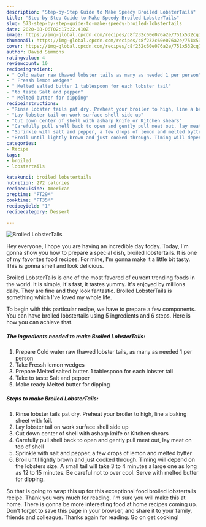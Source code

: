 ```yaml
---
description: "Step-by-Step Guide to Make Speedy Broiled LobsterTails"
title: "Step-by-Step Guide to Make Speedy Broiled LobsterTails"
slug: 573-step-by-step-guide-to-make-speedy-broiled-lobstertails
date: 2020-08-06T02:17:22.410Z
image: https://img-global.cpcdn.com/recipes/c8f232c60e076a2e/751x532cq70/broiled-lobstertails-recipe-main-photo.jpg
thumbnail: https://img-global.cpcdn.com/recipes/c8f232c60e076a2e/751x532cq70/broiled-lobstertails-recipe-main-photo.jpg
cover: https://img-global.cpcdn.com/recipes/c8f232c60e076a2e/751x532cq70/broiled-lobstertails-recipe-main-photo.jpg
author: David Simmons
ratingvalue: 4
reviewcount: 10
recipeingredient:
- " Cold water raw thawed lobster tails as many as needed 1 per person"
- " Fressh lemon wedges"
- " Melted salted butter 1 tablespoon for each lobster tail"
- "to taste Salt and pepper"
- " Melted butter for dipping"
recipeinstructions:
- "Rinse lobster tails pat dry. Preheat your broiler to high, line a baking sheet with foil."
- "Lay lobster tail on work surface shell side up"
- "Cut down center of shell with asharp knife or Kitchen shears"
- "Carefully pull shell back to open and gently pull meat out, lay meat on top of shell"
- "Sprinkle with salt and pepper, a few drops of lemon and melted bytter"
- "Broil until lightly brown and just cooked through. Timing will depend on the lobsters size. A small tail will take 3 to 4 minutes a large one as long as 12 to 15 minutes. Be careful not to over cool. Serve with melted butter for dipping."
categories:
- Recipe
tags:
- broiled
- lobstertails

katakunci: broiled lobstertails 
nutrition: 272 calories
recipecuisine: American
preptime: "PT29M"
cooktime: "PT35M"
recipeyield: "1"
recipecategory: Dessert

---
```



![Broiled LobsterTails](https://img-global.cpcdn.com/recipes/c8f232c60e076a2e/751x532cq70/broiled-lobstertails-recipe-main-photo.jpg)

Hey everyone, I hope you are having an incredible day today. Today, I'm gonna show you how to prepare a special dish, broiled lobstertails. It is one of my favorites food recipes. For mine, I'm gonna make it a little bit tasty. This is gonna smell and look delicious.

Broiled LobsterTails is one of the most favored of current trending foods in the world. It is simple, it's fast, it tastes yummy. It's enjoyed by millions daily. They are fine and they look fantastic. Broiled LobsterTails is something which I've loved my whole life.




To begin with this particular recipe, we have to prepare a few components. You can have broiled lobstertails using 5 ingredients and 6 steps. Here is how you can achieve that.

<!--inarticleads1-->

##### The ingredients needed to make Broiled LobsterTails:

1. Prepare  Cold water raw thawed lobster tails, as many as needed 1 per person
1. Take  Fressh lemon wedges
1. Prepare  Melted salted butter. 1 tablespoon for each lobster tail
1. Take to taste Salt and pepper
1. Make ready  Melted butter for dipping




<!--inarticleads2-->

##### Steps to make Broiled LobsterTails:

1. Rinse lobster tails pat dry. Preheat your broiler to high, line a baking sheet with foil.
1. Lay lobster tail on work surface shell side up
1. Cut down center of shell with asharp knife or Kitchen shears
1. Carefully pull shell back to open and gently pull meat out, lay meat on top of shell
1. Sprinkle with salt and pepper, a few drops of lemon and melted bytter
1. Broil until lightly brown and just cooked through. Timing will depend on the lobsters size. A small tail will take 3 to 4 minutes a large one as long as 12 to 15 minutes. Be careful not to over cool. Serve with melted butter for dipping.




So that is going to wrap this up for this exceptional food broiled lobstertails recipe. Thank you very much for reading. I'm sure you will make this at home. There is gonna be more interesting food at home recipes coming up. Don't forget to save this page in your browser, and share it to your family, friends and colleague. Thanks again for reading. Go on get cooking!
